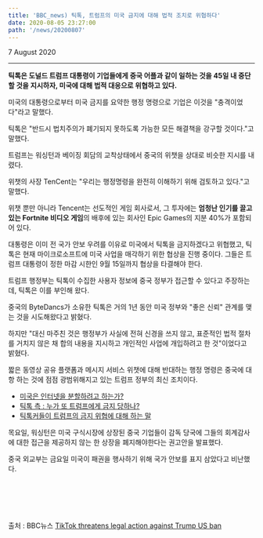 ```yaml
---
title: 'BBC_news) 틱톡, 트럼프의 미국 금지에 대해 법적 조치로 위협하다'
date: 2020-08-05 23:27:00
path: '/news/20200807'
---
```

7 August 2020

---

**틱톡은 도널드 트럼프 대통령이 기업들에게 중국 어플과 같이 일하는 것을 45일 내 중단할 것을 지시하자, 미국에 대해 법적 대응으로 위협하고 있다.**

미국의 대통령으로부터 미국 금지를 요약한 행정 명령으로 기업은 이것을 "충격이었다"라고 말했다. 

틱톡은 "반드시 법치주의가 폐기되지 못하도록 가능한 모든 해결책을 강구할 것이다."고 말했다.

트럼프는 워싱턴과 베이징 회담의 교착상태에서 중국의 위챗을 상대로 비슷한 지시를 내렸다.

위챗의 사장 TenCent는 "우리는 행정명령을 완전히 이해하기 위해 검토하고 있다."고 말했다.

위챗 뿐만 아니라 Tencent는 선도적인 게임 회사로서, 그 투자에는 **엄청난 인기를 끌고 있는 Fortnite 비디오 게임**의 배후에 있는 회사인 Epic Games의 지분 40%가 포함되어 있다.

대통령은 이미 전 국가 안보 우려를 이유로 미국에서 틱톡을 금지하겠다고 위협했고, 틱톡은 현재 마이크로소프트에 미국 사업을 매각하기 위한 협상을 진행 중이다. 그들은 트럼프 대통령이 정한 마감 시한인 9월 15일까지 협상을 타결해야 한다.

트럼프 행정부는 틱톡이 수집한 사용자 정보에 중국 정부가 접근할 수 있다고 주장하는데, 틱톡은 이를 부인해 왔다.

중국의 ByteDancs가 소유한 틱톡은 거의 1년 동안 미국 정부와 "좋은 신뢰" 관계를 맺는 것을 시도해왔다고 밝혔다.

하지만 "대신 마주친 것은 행정부가 사실에 전혀 신경을 쓰지 않고, 표준적인 법적 절차를 거치지 않은 채 합의 내용을 지시하고 개인적인 사업에 개입하려고 한 것"이었다고 밝혔다.

짧은 동영상 공유 플랫폼과 메시지 서비스 위챗에 대해 반대하는 행정 명령은 중국에 대항 하는 것에 점점 광범위해지고 있는 트럼프 정부의 최신 조치이다.

- [미국은 인터넷을 분할하려고 하는가?](https://www.bbc.com/news/technology-53686390)
- [틱톡 측 : 누가 또 트럼프에게 금지 당하나?](https://www.bbc.com/news/technology-53638645)
- [틱톡커들이 트럼프의 금지 위협에 대해 하는 말](https://www.bbc.com/news/technology-53642260)

목요일, 워싱턴은 미국 구식시장에 상장된 중국 기업들이 감독 당국에 그들의 회계감사에 대한 접근을 제공하지 않는 한 상장을 폐지해야한다는 권고안을 발표했다.

중국 외교부는 금요일 미국이 패권을 행사하기 위해 국가 안보를 표지 삼았다고 비난했다.


<br>
<br>
<br>
<br>

출처 : BBC뉴스 [TikTok threatens legal action against Trump US ban](https://www.bbc.com/news/business-53660860)